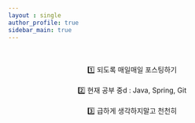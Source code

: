 ```yaml
---
layout : single
author_profile: true
sidebar_main: true
---
```



<br/>



<br/>
<center>1️⃣ 되도록 매일매일 포스팅하기</center>

<br/>

<center>2️⃣ 현재 공부 중d : Java, Spring, Git</center>

<br/>

<center>3️⃣ 급하게 생각하지말고 천천히</center>

